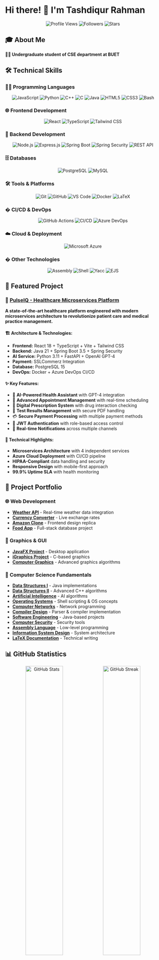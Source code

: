 # Hi there! 👋 I'm Tashdiqur Rahman


<div align="center">
  <img src="https://komarev.com/ghpvc/?username=TashdiqurRahmanShifat&color=brightgreen&style=flat-square" alt="Profile Views"/>
  <img src="https://img.shields.io/github/followers/TashdiqurRahmanShifat?label=Followers&style=flat-square&color=blue" alt="Followers"/>
  <img src="https://img.shields.io/github/stars/TashdiqurRahmanShifat?label=Stars&style=flat-square&color=yellow" alt="Stars"/>
</div>

## 🎓 About Me

**👨‍🎓 Undergraduate student of CSE department at BUET**


## 🛠️ Technical Skills

### 👨‍💻 Programming Languages
<div align="center">
  
![JavaScript](https://img.shields.io/badge/JAVASCRIPT-F7DF1E?style=for-the-badge&logo=javascript&logoColor=black)
![Python](https://img.shields.io/badge/PYTHON-3776AB?style=for-the-badge&logo=python&logoColor=white)
![C++](https://img.shields.io/badge/C++-00599C?style=for-the-badge&logo=cplusplus&logoColor=white)
![C](https://img.shields.io/badge/C-A8B9CC?style=for-the-badge&logo=c&logoColor=black)
![Java](https://img.shields.io/badge/JAVA-ED8B00?style=for-the-badge&logo=java&logoColor=white)
![HTML5](https://img.shields.io/badge/HTML5-E34F26?style=for-the-badge&logo=html5&logoColor=white)
![CSS3](https://img.shields.io/badge/CSS3-1572B6?style=for-the-badge&logo=css3&logoColor=white)
![Bash](https://img.shields.io/badge/BASH-4EAA25?style=for-the-badge&logo=gnubash&logoColor=white)

</div>

### 🌐 Frontend Development
<div align="center">
  
![React](https://img.shields.io/badge/REACT-61DAFB?style=for-the-badge&logo=react&logoColor=black)
![TypeScript](https://img.shields.io/badge/TYPESCRIPT-3178C6?style=for-the-badge&logo=typescript&logoColor=white)
![Tailwind CSS](https://img.shields.io/badge/TAILWIND_CSS-06B6D4?style=for-the-badge&logo=tailwindcss&logoColor=white)

</div>

### 🔧 Backend Development
<div align="center">
  
![Node.js](https://img.shields.io/badge/NODE.JS-339933?style=for-the-badge&logo=nodedotjs&logoColor=white)
![Express.js](https://img.shields.io/badge/EXPRESS.JS-000000?style=for-the-badge&logo=express&logoColor=white)
![Spring Boot](https://img.shields.io/badge/SPRING_BOOT-6DB33F?style=for-the-badge&logo=springboot&logoColor=white)
![Spring Security](https://img.shields.io/badge/SPRING_SECURITY-6DB33F?style=for-the-badge&logo=springsecurity&logoColor=white)
![REST API](https://img.shields.io/badge/REST_API-FF6C37?style=for-the-badge&logo=api&logoColor=white)

</div>

### 🗄️ Databases
<div align="center">
  
![PostgreSQL](https://img.shields.io/badge/POSTGRESQL-4169E1?style=for-the-badge&logo=postgresql&logoColor=white)
![MySQL](https://img.shields.io/badge/MYSQL-4479A1?style=for-the-badge&logo=mysql&logoColor=white)

</div>

### 🛠️ Tools & Platforms
<div align="center">
  
![Git](https://img.shields.io/badge/GIT-F05032?style=for-the-badge&logo=git&logoColor=white)
![GitHub](https://img.shields.io/badge/GITHUB-181717?style=for-the-badge&logo=github&logoColor=white)
![VS Code](https://img.shields.io/badge/VS_CODE-007ACC?style=for-the-badge&logo=visualstudiocode&logoColor=white)
![Docker](https://img.shields.io/badge/DOCKER-2496ED?style=for-the-badge&logo=docker&logoColor=white)
![LaTeX](https://img.shields.io/badge/LATEX-008080?style=for-the-badge&logo=latex&logoColor=white)

</div>

### � CI/CD & DevOps
<div align="center">
  
![GitHub Actions](https://img.shields.io/badge/GITHUB_ACTIONS-2088FF?style=for-the-badge&logo=githubactions&logoColor=white)
![CI/CD](https://img.shields.io/badge/CI%2FCD-FF5722?style=for-the-badge&logo=githubactions&logoColor=white)
![Azure DevOps](https://img.shields.io/badge/AZURE_DEVOPS-0078D7?style=for-the-badge&logo=azuredevops&logoColor=white)

</div>

### ☁️ Cloud & Deployment
<div align="center">
  
![Microsoft Azure](https://img.shields.io/badge/MICROSOFT_AZURE-0078D4?style=for-the-badge&logo=microsoftazure&logoColor=white)

</div>

### � Other Technologies
<div align="center">
  
![Assembly](https://img.shields.io/badge/ASSEMBLY-525252?style=for-the-badge&logo=assemblyscript&logoColor=white)
![Shell](https://img.shields.io/badge/SHELL-4EAA25?style=for-the-badge&logo=powershell&logoColor=white)
![Yacc](https://img.shields.io/badge/YACC-FF6B6B?style=for-the-badge&logo=gnu&logoColor=white)
![EJS](https://img.shields.io/badge/EJS-B4CA65?style=for-the-badge&logo=ejs&logoColor=black)

</div>

## 🎯 Featured Project

### 🏥 **[PulseIQ - Healthcare Microservices Platform](https://github.com/TashdiqurRahmanShifat/PulseIQ)**

**A state-of-the-art healthcare platform engineered with modern microservices architecture to revolutionize patient care and medical practice management.**

#### 🏗️ **Architecture & Technologies:**
- **Frontend:** React 18 + TypeScript + Vite + Tailwind CSS
- **Backend:** Java 21 + Spring Boot 3.5 + Spring Security
- **AI Service:** Python 3.11 + FastAPI + OpenAI GPT-4
- **Payment:** SSLCommerz Integration
- **Database:** PostgreSQL 15
- **DevOps:** Docker + Azure DevOps CI/CD

#### ✨ **Key Features:**
- 🤖 **AI-Powered Health Assistant** with GPT-4 integration
- 📅 **Advanced Appointment Management** with real-time scheduling
- 💊 **Digital Prescription System** with drug interaction checking
- 🧪 **Test Results Management** with secure PDF handling
- 💳 **Secure Payment Processing** with multiple payment methods
- 🔐 **JWT Authentication** with role-based access control
- 📱 **Real-time Notifications** across multiple channels

#### 🌟 **Technical Highlights:**
- **Microservices Architecture** with 4 independent services
- **Azure Cloud Deployment** with CI/CD pipeline
- **HIPAA-Compliant** data handling and security
- **Responsive Design** with mobile-first approach
- **99.9% Uptime SLA** with health monitoring

## 🎯 Project Portfolio

### 🌐 **Web Development**
- **[Weather API](https://github.com/TashdiqurRahmanShifat/Weather-API)** - Real-time weather data integration
- **[Currency Converter](https://github.com/TashdiqurRahmanShifat/Currency-Converter)** - Live exchange rates
- **[Amazon Clone](https://github.com/TashdiqurRahmanShifat/Amazon-Clone-Using-CSS)** - Frontend design replica
- **[Food App](https://github.com/TashdiqurRahmanShifat/FoodApp-CSE216-DataBase-Project)** - Full-stack database project

### 🎨 **Graphics & GUI**
- **[JavaFX Project](https://github.com/TashdiqurRahmanShifat/Level-1_Term-2_JavaFX_Project)** - Desktop application
- **[iGraphics Project](https://github.com/TashdiqurRahmanShifat/Level-1_Term-1_IGraphics_Project)** - C-based graphics
- **[Computer Graphics](https://github.com/TashdiqurRahmanShifat/CSE-410-Graphics)** - Advanced graphics algorithms

### 🧠 **Computer Science Fundamentals**
- **[Data Structures I](https://github.com/TashdiqurRahmanShifat/CSE204-DSA-I)** - Java implementations
- **[Data Structures II](https://github.com/TashdiqurRahmanShifat/CSE208-DSA-II)** - Advanced C++ algorithms
- **[Artificial Intelligence](https://github.com/TashdiqurRahmanShifat/CSE318-Artificial_Intelligence)** - AI algorithms
- **[Operating Systems](https://github.com/TashdiqurRahmanShifat/CSE314-OS)** - Shell scripting & OS concepts
- **[Computer Networks](https://github.com/TashdiqurRahmanShifat/CSE322-ComputerNetwork)** - Network programming
- **[Compiler Design](https://github.com/TashdiqurRahmanShifat/CSE310-Compiler)** - Parser & compiler implementation
- **[Software Engineering](https://github.com/TashdiqurRahmanShifat/CSE308-Software_Engineering)** - Java-based projects
- **[Computer Security](https://github.com/TashdiqurRahmanShifat/CSE-406-Computer-Security)** - Security tools
- **[Assembly Language](https://github.com/TashdiqurRahmanShifat/CSE-316-Assembly)** - Low-level programming
- **[Information System Design](https://github.com/TashdiqurRahmanShifat/CSE326-ISD)** - System architecture
- **[LaTeX Documentation](https://github.com/TashdiqurRahmanShifat/CSE300-Latex)** - Technical writing

## 📊 GitHub Statistics

<div align="center">
  <img width="49%" src="https://github-readme-stats.vercel.app/api?username=TashdiqurRahmanShifat&show_icons=true&theme=tokyonight&hide_border=true" alt="GitHub Stats"/>
  <img width="49%" src="https://github-readme-streak-stats.herokuapp.com/?user=TashdiqurRahmanShifat&theme=tokyonight&hide_border=true" alt="GitHub Streak"/>
</div>

<div align="center">
  <img width="60%" src="https://github-readme-stats.vercel.app/api/top-langs/?username=TashdiqurRahmanShifat&layout=compact&theme=tokyonight&hide_border=true&langs_count=10" alt="Most Used Languages"/>
</div>

## 🏆 GitHub Activity Graph

<div align="center">
  <img src="https://github-readme-activity-graph.vercel.app/graph?username=TashdiqurRahmanShifat&theme=tokyo-night&hide_border=true&area=true" alt="Contribution Graph"/>
</div>

## 📫 Connect With Me

<div align="center">
  
[![Portfolio](https://img.shields.io/badge/🌐_Portfolio-4285F4?style=for-the-badge&logoColor=white)](https://tashdiqurrahmanshifat.github.io/)
[![LinkedIn](https://img.shields.io/badge/LinkedIn-0077B5?style=for-the-badge&logo=linkedin&logoColor=white)](https://linkedin.com/in/tashdiqurrahmanshifat)
[![Email](https://img.shields.io/badge/📧_Email-EA4335?style=for-the-badge&logoColor=white)](mailto:tashdiqur@gmail.com)
[![GitHub](https://img.shields.io/badge/GitHub-181717?style=for-the-badge&logo=github&logoColor=white)](https://github.com/TashdiqurRahmanShifat)

</div>

---

<div align="center">
  <img src="https://capsule-render.vercel.app/api?type=waving&color=gradient&height=100&section=footer" alt="Footer"/>
</div>

<div align="center">
  
**⭐ "The best way to predict the future is to create it." - Peter Drucker**

*Thanks for visiting! Feel free to explore my repositories and connect for collaboration opportunities!* 🚀

</div></content>
